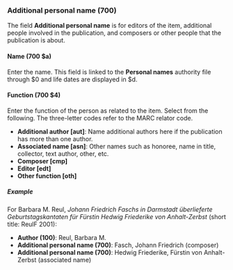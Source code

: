 ### Additional personal name (700)

The field **Additional personal name** is for editors of the item, additional people involved in the publication, and composers or other people that the publication is about.

#### Name (700 $a)

Enter the name. This field is linked to the **Personal names** authority file through $0 and life dates are displayed in $d.

#### Function (700 $4)

Enter the function of the person as related to the item. Select from the following. The three-letter codes refer to the MARC relator code.

- **Additional author [aut]**: Name additional authors here if the publication has more than one author.
- **Associated name [asn]**: Other names such as honoree, name in title, collector, text author, other, etc.
- **Composer [cmp]**
- **Editor [edt]**
- **Other function [oth]**

##### Example

For Barbara M. Reul, _Johann Friedrich Faschs in Darmstadt überlieferte Geburtstagskantaten für Fürstin Hedwig Friederike von Anhalt-Zerbst_ (short title: ReulF 2001):
- **Author (100)**: Reul, Barbara M.
- **Additional personal name (700)**: Fasch, Johann Friedrich (composer)
- **Additional personal name (700)**: Hedwig Friederike, Fürstin von Anhalt-Zerbst (associated name)
